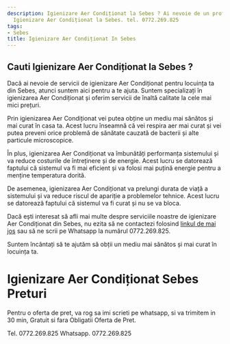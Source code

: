 ```yaml
---
description: Igienizare Aer Condiționat la Sebes ? Ai nevoie de un profesionist in
  Igienizare Aer Condiționat la Sebes. tel. 0772.269.825
tags:
- Sebes
title: Igienizare Aer Condiționat In Sebes
---
```



## Cauti Igienizare Aer Condiționat la Sebes ?


Dacă ai nevoie de servicii de igienizare Aer Condiționat pentru locuința ta din Sebes, atunci suntem aici pentru a te ajuta. Suntem specializați în igienizarea Aer Condiționat și oferim servicii de înaltă calitate la cele mai mici prețuri. 

Prin igienizarea Aer Condiționat vei putea obține un mediu mai sănătos și mai curat în casa ta. Acest lucru înseamnă că vei respira aer mai curat și vei putea preveni orice problemă de sănătate cauzată de bacterii și alte particule microscopice.

În plus, igienizarea Aer Condiționat va îmbunătăți performanța sistemului și va reduce costurile de întreținere și de energie. Acest lucru se datorează faptului că sistemul va fi mai eficient și va folosi mai puțină energie pentru a menține temperatura dorită. 

De asemenea, igienizarea Aer Condiționat va prelungi durata de viață a sistemului și va reduce riscul de apariție a problemelor tehnice. Acest lucru se datorează faptului că sistemul va fi curat și nu se va bloca.

Dacă ești interesat să afli mai multe despre serviciile noastre de igienizare Aer Condiționat din Sebes, nu ezita să ne contactezi folosind [linkul de mai jos](https://www.example.com/) sau să ne scrii pe Whatsapp la numărul 0772.269.825.

Suntem încântați să te ajutăm să obții un mediu mai sănătos și mai curat în locuința ta.

# Igienizare Aer Condiționat Sebes Preturi
Pentru o oferta de pret, va rog sa imi scrieti pe whatsapp, si va trimitem in 30 min, Gratuit si fara Obligatii Oferta de Pret.

Tel. 0772.269.825
Whatsapp. 0772.269.825